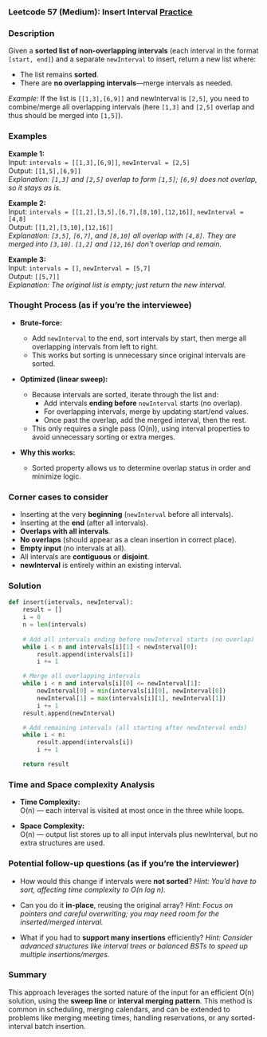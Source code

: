 ### Leetcode 57 (Medium): Insert Interval [Practice](https://leetcode.com/problems/insert-interval)

### Description  
Given a **sorted list of non-overlapping intervals** (each interval in the format `[start, end]`) and a separate `newInterval` to insert, return a new list where:
- The list remains **sorted**.
- There are **no overlapping intervals**—merge intervals as needed.

*Example:*
If the list is `[[1,3],[6,9]]` and newInterval is `[2,5]`, you need to combine/merge all overlapping intervals (here `[1,3]` and `[2,5]` overlap and thus should be merged into `[1,5]`).

### Examples  

**Example 1:**  
Input: `intervals = [[1,3],[6,9]]`, `newInterval = [2,5]`  
Output: `[[1,5],[6,9]]`  
*Explanation: `[1,3]` and `[2,5]` overlap to form `[1,5]`; `[6,9]` does not overlap, so it stays as is.*

**Example 2:**  
Input: `intervals = [[1,2],[3,5],[6,7],[8,10],[12,16]]`, `newInterval = [4,8]`  
Output: `[[1,2],[3,10],[12,16]]`  
*Explanation: `[3,5]`, `[6,7]`, and `[8,10]` all overlap with `[4,8]`. They are merged into `[3,10]`. `[1,2]` and `[12,16]` don't overlap and remain.*

**Example 3:**  
Input: `intervals = []`, `newInterval = [5,7]`  
Output: `[[5,7]]`  
*Explanation: The original list is empty; just return the new interval.*

### Thought Process (as if you’re the interviewee)  
- **Brute-force:**  
  - Add `newInterval` to the end, sort intervals by start, then merge all overlapping intervals from left to right.  
  - This works but sorting is unnecessary since original intervals are sorted.

- **Optimized (linear sweep):**
  - Because intervals are sorted, iterate through the list and:
    - Add intervals **ending before** `newInterval` starts (no overlap).
    - For overlapping intervals, merge by updating start/end values.
    - Once past the overlap, add the merged interval, then the rest.
  - This only requires a single pass (O(n)), using interval properties to avoid unnecessary sorting or extra merges.

- **Why this works:**  
  - Sorted property allows us to determine overlap status in order and minimize logic.

### Corner cases to consider  
- Inserting at the very **beginning** (`newInterval` before all intervals).
- Inserting at the **end** (after all intervals).
- **Overlaps with all intervals**.
- **No overlaps** (should appear as a clean insertion in correct place).
- **Empty input** (no intervals at all).
- All intervals are **contiguous** or **disjoint**.
- **newInterval** is entirely within an existing interval.

### Solution

```python
def insert(intervals, newInterval):
    result = []
    i = 0
    n = len(intervals)
    
    # Add all intervals ending before newInterval starts (no overlap)
    while i < n and intervals[i][1] < newInterval[0]:
        result.append(intervals[i])
        i += 1

    # Merge all overlapping intervals
    while i < n and intervals[i][0] <= newInterval[1]:
        newInterval[0] = min(intervals[i][0], newInterval[0])
        newInterval[1] = max(intervals[i][1], newInterval[1])
        i += 1
    result.append(newInterval)

    # Add remaining intervals (all starting after newInterval ends)
    while i < n:
        result.append(intervals[i])
        i += 1

    return result
```

### Time and Space complexity Analysis  

- **Time Complexity:**  
  O(n) — each interval is visited at most once in the three while loops.

- **Space Complexity:**  
  O(n) — output list stores up to all input intervals plus newInterval, but no extra structures are used.

### Potential follow-up questions (as if you’re the interviewer)  

- How would this change if intervals were **not sorted**?
  *Hint: You’d have to sort, affecting time complexity to O(n log n).*

- Can you do it **in-place**, reusing the original array?
  *Hint: Focus on pointers and careful overwriting; you may need room for the inserted/merged interval.*

- What if you had to **support many insertions** efficiently?
  *Hint: Consider advanced structures like interval trees or balanced BSTs to speed up multiple insertions/merges.*

### Summary
This approach leverages the sorted nature of the input for an efficient O(n) solution, using the **sweep line** or **interval merging pattern**. This method is common in scheduling, merging calendars, and can be extended to problems like merging meeting times, handling reservations, or any sorted-interval batch insertion.